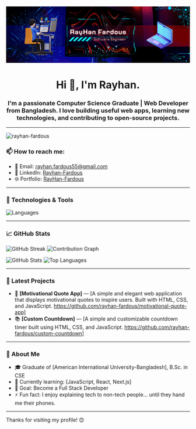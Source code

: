![logo](https://github.com/rayhan-fardous/rayhan-fardous/blob/main/GitHub%20Banner.gif)
<h1 align="center">Hi 👋, I'm Rayhan.</h1>
<h3 align="center">I'm a passionate Computer Science Graduate | Web Developer from Bangladesh.  
I love building useful web apps, learning new technologies, and contributing to open-source projects.</h3>

---

<p align="left"> <img src="https://komarev.com/ghpvc/?username=rayhan-fardous&label=Profile%20views&color=0e75b6&style=flat" alt="rayhan-fardous" /> </p>

### 📫 How to reach me:
- 📧 Email: rayhan.fardous55@gmail.com
- 💼 LinkedIn: [Rayhan-Fardous](https://www.linkedin.com/in/rayhanfardous/)
- 🌐 Portfolio: [RayHan-Fardous](https://rayhan-fardous.netlify.app/)

---

### 🔧 Technologies & Tools
![Languages](https://skillicons.dev/icons?i=html,css,js,php,laravel,mysql,git,github,vscode)

---

### 📈 GitHub Stats

![[GitHub Streak](https://streak-stats.demolab.com?user=rayhan-fardous&theme=radical&border_radius=6.1&currStreakLabel=0CEB2A&border=000000&ring=FFC400&fire=FF0E0E&sideNums=00EEFF&sideLabels=1D8BEB)](https://git.io/streak-stats)
![Contribution Graph](https://github-profile-summary-cards.vercel.app/api/cards/profile-details?username=rayhan-fardous&theme=radical)

![GitHub Stats](https://github-readme-stats.vercel.app/api?username=rayhan-fardous&show_icons=true&theme=tokyonight)
![Top Languages](https://github-readme-stats.vercel.app/api/top-langs/?username=rayhan-fardous&layout=compact&theme=tokyonight)

---

### 📝 Latest Projects
- 💼 **[Motivational Quote App]** — [A simple and elegant web application that displays motivational quotes to inspire users. Built with HTML, CSS, and JavaScript. https://github.com/rayhan-fardous/motivational-quote-app]
- 📚 **[Custom Countdown]** — [A simple and customizable countdown timer built using HTML, CSS, and JavaScript. https://github.com/rayhan-fardous/custom-countdown]

---

### 📖 About Me
- 🎓 Graduate of [American International University-Bangladesh], B.Sc. in CSE
- 🌱 Currently learning: [JavaScript, React, Next.js]
- 🎯 Goal: Become a Full Stack Developer
- ⚡ Fun fact: I enjoy explaining tech to non-tech people... until they hand me their phones.

---

Thanks for visiting my profile! 😊 
